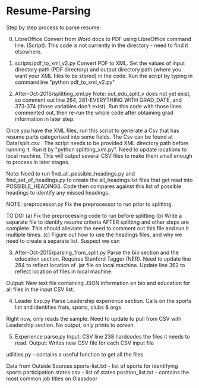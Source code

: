 # Resume-Parsing

Step by step process to parse resume:

 
0. LibreOffice 
Convert from Word docs to PDF using LibreOffice command line. (Script). This code is not currently in the directory - need to find it elsewhere.

1. scripts/pdf_to_xml_v2.py 
Convert PDF to XML.
Set the values of input directory path (PDF directory) and output directory path (where you want your XML files to be stored) in the code. Run the script by typing in commandline "python pdf_to_xml_v2.py"

2. After-Oct-2015/splitting_xml.py
Note: out_edu_split_v does not yet exist, so comment out line 264, 281-EVERYTHING WITH GRAD_DATE, and 373-374 (those variables don't exist). Run this code with those lines commented out, then re-run the whole code after obtaining grad information in later step. 

Once you have the XML files, run this script to generate a Csv that has resume parts categorised into some fields. The Csv can be found at Data/split.csv . The script needs to be provided XML directory path before running it. Run it by "python splitting_xml.py". Need to update locations to local machine. This will output several CSV files to make them small enough to process in later stages.

Note: Need to run find_all_possible_headings.py and find_set_of_headings.py to create the all_headings.txt files that get read into POSSIBLE_HEADINGS. Code then compares against this list of possible headings to identify any missed headings.

NOTE:  preprocessor.py
Fix the preprocessor to run prior to splitting.

TO DO: 
(a) Fix the preprocessing code to run before splitting
(b) Write a separate file to identify resume criteria AFTER splitting and other steps are complete. This should alleviate the need to comment out this file and run it multiple times.
(c) Figure out how to use the headings files, and why we need to create a separate list. Suspect we can 

3. After-Oct-2015/parsing_from_split.py
Parse the bio section and the education section.
Requires Stanford Tagger (NER). Need to update line 284 to reflect location of .jar file on local machine.
Update line 362 to reflect location of files in local machine.

Output: New text file containing JSON information on bio and education for all files in the input CSV list.

4. Leader Exp.py
Parse Leadership experience section.
Calls on the sports list and identifies frats, sports, clubs & orgs

Right now, only reads the sample. Need to update to pull from CSV with Leadership section.
No output, only prints to screen.

5. Experience parse.py
Input: CSV 
line 238 hardcodes the files it needs to read.
Output: Writes new CSV file for each CSV input file



utilities.py - contains a useful function to get all the files

Data from Outside Sources
sports-list.txt - list of sports for identifying sports participation
states.csv - list of states
position_list.txt - contains the most common job titles on Glassdoor
